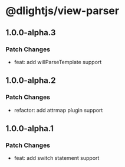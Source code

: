 # @dlightjs/view-parser

## 1.0.0-alpha.3

### Patch Changes

- feat: add willParseTemplate support

## 1.0.0-alpha.2

### Patch Changes

- refactor: add attrmap plugin support

## 1.0.0-alpha.1

### Patch Changes

- feat: add switch statement support
